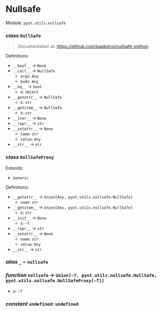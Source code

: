 # Nullsafe 

Module: `pyot.utils.nullsafe` 

### _class_ `NullSafe`

> Documentation at: <https://github.com/paaksing/nullsafe-python>

Definitions: 
* `__bool__` -> `None` 
* `__call__` -> `NullSafe` 
  * `args`: `Any` 
  * `kwds`: `Any` 
* `__eq__` -> `bool` 
  * `o`: `object` 
* `__getattr__` -> `NullSafe` 
  * `k`: `str` 
* `__getitem__` -> `NullSafe` 
  * `k`: `str` 
* `__iter__` -> `None` 
* `__repr__` -> `str` 
* `__setattr__` -> `None` 
  * `name`: `str` 
  * `value`: `Any` 
* `__str__` -> `str` 


### _class_ `NullSafeProxy`

Extends: 
* `Generic` 

Definitions: 
* `__getattr__` -> `Union[Any, pyot.utils.nullsafe.NullSafe]` 
  * `name`: `str` 
* `__getitem__` -> `Union[Any, pyot.utils.nullsafe.NullSafe]` 
  * `k`: `str` 
* `__init__` -> `None` 
  * `o`: `~T` 
* `__repr__` -> `str` 
* `__setattr__` -> `None` 
  * `name`: `str` 
  * `value`: `Any` 
* `__str__` -> `str` 


### _alias_ `_` ~ `nullsafe` 


### _function_ `nullsafe` -> `Union[~T, pyot.utils.nullsafe.NullSafe, pyot.utils.nullsafe.NullSafeProxy[~T]]` 
* `o`: `~T` 


### _constant_ `undefined`: `undefined` 


